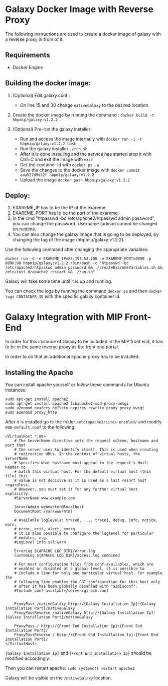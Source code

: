 # Galaxy Docker Image with Reverse Proxy

The following instructions are used to create a docker image of galaxy with a reverse proxy in from of it.

## Requirements

  - Docker Engine

## Building the docker image:

1. (Optional) Edit galaxy.conf :
	- On line 15 and 30 change ```nativeGalaxy``` to the desired location.

2. Create the docker image by running the command :
	```docker build -t hbpmip/galaxy:v1.2.2 . ```

3. (Optional) Pre-run the galaxy installer:
	- Run and access the image internally with ```docker run -i -t hbpmip/galaxy:v1.2.2 bash```
	- Run the galaxy installer ```./run.sh ```
	- After it is done installing and the service has started stop it with Ctrl+C and exit the image with ```exit```
	- Get the container id with ```docker ps -a```
	- Save the changes to the docker image with ```docker commit aaa527d9d22f hbpmip/galaxy:v1.2.2```
	- Upload the image ```docker push hbpmip/galaxy:v1.2.2```

## Deploy:

1. EXAREME_IP has to be the IP of the exareme.
2. EXAREME_PORT has to be the port of the exareme.
3. In the cmd "htpasswd -bc /etc/apache2/htpasswd admin password", you can change the password. Username (admin) cannot be changed on runtime.
4. You can also change the galaxy image that is going to be deployed, by changing the tag of the image (hbpmip/galaxy:v1.2.2).

Use the following command after changing the appropriate variables:
```
docker run -d -e EXAREME_IP=88.197.53.100 -e EXAREME_PORT=9090 -p 8090:80 hbpmip/galaxy:v1.2.2 /bin/bash -c "htpasswd -bc /etc/apache2/htpasswd admin password && ./createExaremeVariables.sh && /etc/init.d/apache2 restart && ./run.sh"
```

Galaxy will take some time until it is up and running.

You can check the logs by running the command ```docker ps```  and then ```docker logs CONTAINER_ID``` with the specific galaxy container id.

# Galaxy Integration with MIP Front-End

In order for this instance of Galaxy to be included in the MIP front end, it has to be in the same reverse proxy as the front end portal.

In order to do that an additional apache proxy has to be installed.

## Installing the Apache

You can install apache yourself or follow these commands for Ubuntu instances:

```
sudo apt-get install apache2
sudo apt-get install apache2 libapache2-mod-proxy-uwsgi
sudo a2enmod headers deflate expires rewrite proxy proxy_uwsgi
sudo a2enmod proxy_http
```

After it is installed go to the folder ```/etc/apache2/sites-enabled/``` and modify ```000-default.conf``` to the following:

```
<VirtualHost *:80>
	# The ServerName directive sets the request scheme, hostname and port that
	# the server uses to identify itself. This is used when creating
	# redirection URLs. In the context of virtual hosts, the ServerName
	# specifies what hostname must appear in the request's Host: header to
	# match this virtual host. For the default virtual host (this file) this
	# value is not decisive as it is used as a last resort host regardless.
	# However, you must set it for any further virtual host explicitly.
	#ServerName www.example.com

	ServerAdmin webmaster@localhost
	DocumentRoot /var/www/html

	# Available loglevels: trace8, ..., trace1, debug, info, notice, warn,
	# error, crit, alert, emerg.
	# It is also possible to configure the loglevel for particular
	# modules, e.g.
	#LogLevel info ssl:warn

	ErrorLog ${APACHE_LOG_DIR}/error.log
	CustomLog ${APACHE_LOG_DIR}/access.log combined

	# For most configuration files from conf-available/, which are
	# enabled or disabled at a global level, it is possible to
	# include a line for only one particular virtual host. For example the
	# following line enables the CGI configuration for this host only
	# after it has been globally disabled with "a2disconf".
	#Include conf-available/serve-cgi-bin.conf


	ProxyPass /nativeGalaxy http://{Galaxy Installation Ip}:{Galaxy Installation Port}/nativeGalaxy
	ProxyPassReverse /nativeGalaxy http://{Galaxy Installation Ip}:{Galaxy Installation Port}/nativeGalaxy

	ProxyPass / http://{Front End Installation Ip}:{Front End Installation Port}/
	ProxyPassReverse / http://{Front End Installation Ip}:{Front End Installation Port}/
</VirtualHost>
```
```{Galaxy Installation Ip}``` and ```{Front End Installation Ip}``` should be modified accordingly.


Then you can restart apache: ```sudo systemctl restart apache2```

Galaxy will be visible on the  ```/nativeGalaxy``` location.
